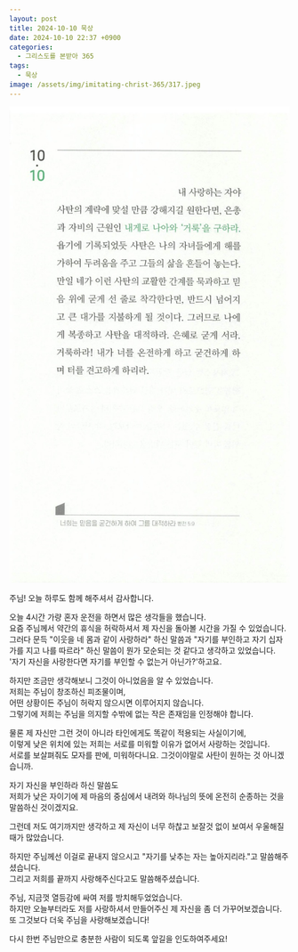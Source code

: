 ```yaml
---
layout: post
title: 2024-10-10 묵상
date: 2024-10-10 22:37 +0900
categories:
  - 그리스도를 본받아 365
tags:
  - 묵상
image: /assets/img/imitating-christ-365/317.jpeg
---
```


![316.jpeg](/assets/img/imitating-christ-365/317.jpeg)

주님! 오늘 하루도 함께 해주셔서 감사합니다.

오늘 4시간 가량 혼자 운전을 하면서 많은 생각들을 했습니다.  
요즘 주님께서 약간의 휴식을 허락하셔서 제 자신을 돌아볼 시간을 가질 수 있었습니다.  
그러다 문득 "이웃을 네 몸과 같이 사랑하라" 하신 말씀과 "자기를 부인하고 자기 십자가를 지고 나를 따르라" 하신 말씀이 뭔가 모순되는 것 같다고 생각하고 있었습니다.  
'자기 자신을 사랑한다면 자기를 부인할 수 없는거 아닌가?'하고요.

하지만 조금만 생각해보니 그것이 아니었음을 알 수 있었습니다.  
저희는 주님이 창조하신 피조물이며,  
어떤 상황이든 주님이 허락지 않으시면 이루어지지 않습니다.  
그렇기에 저희는 주님을 의지할 수밖에 없는 작은 존재임을 인정해야 합니다.

물론 제 자신만 그런 것이 아니라 타인에게도 똑같이 적용되는 사실이기에,  
이렇게 낮은 위치에 있는 저희는 서로를 미워할 이유가 없어서 사랑하는 것입니다.  
서로를 보살펴줘도 모자를 판에, 미워하다니요. 그것이야말로 사탄이 원하는 것 아니겠습니까.

자기 자신을 부인하라 하신 말씀도  
저희가 낮은 자이기에 제 마음의 중심에서 내려와 하나님의 뜻에 온전히 순종하는 것을 말씀하신 것이겠지요.

그런데 저도 여기까지만 생각하고 제 자신이 너무 하찮고 보잘것 없이 보여서 우울해질 때가 많았습니다.

하지만 주님께선 이걸로 끝내지 않으시고 "자기를 낮추는 자는 높아지리라."고 말씀해주셨습니다.  
그리고 저희를 끝까지 사랑해주신다고도 말씀해주셨습니다.

주님, 지금껏 열등감에 싸여 저를 방치해두었었습니다.  
하지만 오늘부터라도 저를 사랑하셔서 만들어주신 제 자신을 좀 더 가꾸어보겠습니다.  
또 그것보다 더욱 주님을 사랑해보겠습니다!

다시 한번 주님만으로 충분한 사람이 되도록 앞길을 인도하여주세요!
